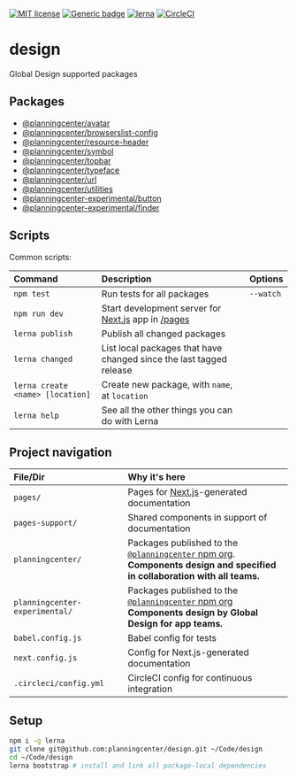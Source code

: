 [![MIT license](https://img.shields.io/badge/License-MIT-blue.svg)](https://lbesson.mit-license.org/)
[![Generic badge](https://img.shields.io/badge/maintained%20by-global%20design-green.svg)](https://shields.io/)
[![lerna](https://img.shields.io/badge/maintained%20with-lerna-cc00ff.svg)](https://lernajs.io/)
[![CircleCI](https://circleci.com/gh/planningcenter/design.svg?style=svg)](https://circleci.com/gh/planningcenter/design)

# design

Global Design supported packages

## Packages

- [@planningcenter/avatar](/planningcenter/avatar)
- [@planningcenter/browserslist-config](/planningcenter/browserslist-config)
- [@planningcenter/resource-header](/planningcenter/resource-header)
- [@planningcenter/symbol](/planningcenter/symbol)
- [@planningcenter/topbar](/planningcenter/topbar)
- [@planningcenter/typeface](/planningcenter/typeface)
- [@planningcenter/url](/planningcenter/url)
- [@planningcenter/utilities](/planningcenter/utilities)
- [@planningcenter-experimental/button](/planningcenter-experimental/button)
- [@planningcenter-experimental/finder](/planningcenter-experimental/finder)

## Scripts

Common scripts:

| Command                          | Description                                                                        | Options   |
| :------------------------------- | :--------------------------------------------------------------------------------- | :-------- |
| `npm test`                       | Run tests for all packages                                                         | `--watch` |
| `npm run dev`                    | Start development server for [Next.js](https://nextjs.org) app in [/pages](/pages) |           |
| `lerna publish`                  | Publish all changed packages                                                       |           |
| `lerna changed`                  | List local packages that have changed since the last tagged release                |           |
| `lerna create <name> [location]` | Create new package, with `name`, at `location`                                     |           |
| `lerna help`                     | See all the other things you can do with Lerna                                     |           |

## Project navigation

| File/Dir                       | Why it's here                                                                                                                                                              |
| :----------------------------- | :------------------------------------------------------------------------------------------------------------------------------------------------------------------------- |
| `pages/`                       | Pages for [Next.js](https://nextjs.org)-generated documentation                                                                                                            |
| `pages-support/`               | Shared components in support of documentation                                                                                                                              |
| `planningcenter/`              | Packages published to the [`@planningcenter` npm org](https://www.npmjs.com/org/planningcenter).<br />**Components design and specified in collaboration with all teams.** |
| `planningcenter-experimental/` | Packages published to the [`@planningcenter` npm org](https://www.npmjs.com/org/planningcenter)<br />**Components design by Global Design for app teams.**                 |
| `babel.config.js`              | Babel config for tests                                                                                                                                                     |
| `next.config.js`               | Config for Next.js-generated documentation                                                                                                                                 |
| `.circleci/config.yml`         | CircleCI config for continuous integration                                                                                                                                 |

## Setup

```bash
npm i -g lerna
git clone git@github.com:planningcenter/design.git ~/Code/design
cd ~/Code/design
lerna bootstrap # install and link all package-local dependencies
```
